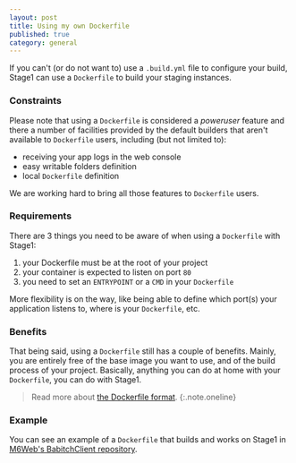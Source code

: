 ```yaml
---
layout: post
title: Using my own Dockerfile
published: true
category: general
---
```


If you can't (or do not want to) use a `.build.yml` file to configure your build, Stage1 can use a `Dockerfile` to build your staging instances.

### Constraints

Please note that using a `Dockerfile` is considered a *poweruser* feature and there a number of facilities provided by the default builders that aren't available to `Dockerfile` users, including (but not limited to):

* receiving your app logs in the web console
* easy writable folders definition
* local `Dockerfile` definition

We are working hard to bring all those features to `Dockerfile` users.

### Requirements

There are 3 things you need to be aware of when using a `Dockerfile` with Stage1:

1. your Dockerfile must be at the root of your project
2. your container is expected to listen on port `80`
3. you need to set an `ENTRYPOINT` or a `CMD` in your `Dockerfile`

More flexibility is on the way, like being able to define which port(s) your application listens to, where is your `Dockerfile`, etc.

### Benefits 

That being said, using a `Dockerfile` still has a couple of benefits. Mainly, you are entirely free of the base image you want to use, and of the build process of your project. Basically, anything you can do at home with your `Dockerfile`, you can do with Stage1.

> Read more about [the Dockerfile format](http://docs.docker.io/reference/builder/).
{:.note.oneline}

### Example

You can see an example of a `Dockerfile` that builds and works on Stage1 in [M6Web's BabitchClient repository](https://github.com/M6Web/BabitchClient/blob/master/Dockerfile).